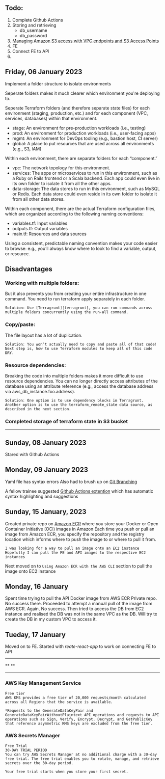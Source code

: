 ## Todo:
1. Complete Github Actions
2. Storing and retrieving
   * db_username
   * db_password
3. [Managing Amazon S3 access with VPC endpoints and S3 Access Points
](https://aws.amazon.com/blogs/storage/managing-amazon-s3-access-with-vpc-endpoints-and-s3-access-points/)
4. FE
5. Connect FE to API
6. 



### 


[terragrunt]: https://terragrunt.gruntwork.io/

## Friday, 06 January 2023

Implement a folder structure to isolate environments

Seperate folders makes it much clearer which environment you're deploying to.

Seperate Terraform folders (and therefore separate state files) for each environment (staging, production, etc.) and for each component (VPC, services, databases) within that environment.

* stage: An environment for pre-production workloads (i.e., testing)
* prod: An environment for production workloads (i.e., user-facing apps)
* mgmt: An environment for DevOps tooling (e.g., bastion host, CI server)
* global: A place to put resources that are used across all environments (e.g., S3, IAM)

Within each environment, there are separate folders for each “component.”

* vpc: The network topology for this environment.
* services: The apps or microservices to run in this environment, such as a Ruby on Rails frontend or a Scala backend. Each app could even live in its own folder to isolate it from all the other apps.
* data-storage: The data stores to run in this environment, such as MySQL or Redis. Each data store could even reside in its own folder to isolate it from all other data stores.

Within each component, there are the actual Terraform configuration files, which are organized according to the following naming conventions:

* variables.tf: Input variables
* outputs.tf: Output variables
* main.tf: Resources and data sources

Using a consistent, predictable naming convention makes your code easier to browse: e.g., you’ll always know where to look to find a variable, output, or resource.

## Disadvantages
### Working with multiple folders:
But it also prevents you from creating your entire infrastructure in one command.
You need to run terraform apply separately in each folder. 

```
Solution: Use [Terragrunt][terragrunt], you can run commands across multiple folders concurrently using the run-all command.
```

### Copy/paste: 
The file layout has a lot of duplication. 

```
Solution: You won’t actually need to copy and paste all of that code! Next step is, how to use Terraform modules to keep all of this code DRY.
```

### Resource dependencies: 
Breaking the code into multiple folders makes it more difficult to use resource dependencies. 
You can no longer directly access attributes of the database using an attribute reference (e.g., access the database address via aws_db_instance.foo.address).

```
Solution: One option is to use dependency blocks in Terragrunt.
Another option is to use the terraform_remote_state data source, as described in the next section.
```
### Completed storage of terraform state in S3 bucket

---
## Sunday, 08 January 2023
Stared with Github Actions

## Monday, 09 January 2023

Yaml file has syntax errors
Also had to brush up on [Git Branching](https://www.varonis.com/blog/git-branching)

A fellow trainee suggested [Github Actions extention](https://marketplace.visualstudio.com/items?itemName=cschleiden.vscode-github-actions) which has automatic syntax highlighting and suggestions

## Sunday, 15 January, 2023

Created private repo on [Amazon ECR](https://docs.aws.amazon.com/AmazonECR/latest/userguide/getting-started-console.html)
where you store your Docker or Open Container Initiative (OCI) images in Amazon 
Each time you push or pull an image from Amazon ECR, 
you specify the repository and the registry location which 
informs where to push the image to or where to pull it from.
```
I was looking for a way to pull an image onto an EC2 instance
Hopefully I can pull the FE and API images to the respective EC2 instances
```
Next moved on to `Using Amazon ECR with the AWS CLI` section to pull the image onto EC2 instance

## Monday, 16 January

Spent time trying to pull the API Docker image from AWS ECR Private repo. No success there. Proceeded to attempt a manual pull of the image from AWS ECR. Again, No success. Then tried to access the DB from EC2 instance and realised the DB was not in the same VPC as the DB. Will try to create the DB in my custom VPC to access it.

## Tueday, 17 January

Moved on to FE. Started with *reate-react-app* to work on connecting FE to API
*******
**
**
*******
### AWS Key Management Service

```
Free tier
AWS KMS provides a free tier of 20,000 requests/month calculated across all Regions that the service is available.

*Requests to the GenerateDataKeyPair and GenerateDataKeyPairWithoutPlaintext API operations and requests to API operations such as Sign, Verify, Encrypt, Decrypt, and GetPublicKey that reference asymmetric KMS keys are excluded from the free tier.

```

### AWS Secrets Manager

```
Free Trial
30-DAY TRIAL PERIOD
You can try AWS Secrets Manager at no additional charge with a 30-day free trial. The free trial enables you to rotate, manage, and retrieve secrets over the 30-day period.

Your free trial starts when you store your first secret.

```
